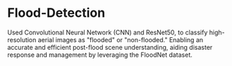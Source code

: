 # Flood-Detection
Used Convolutional Neural Network (CNN) and ResNet50, to classify high-resolution aerial images as "flooded" or "non-flooded." Enabling an accurate and efficient post-flood scene understanding, aiding disaster response and management by leveraging the FloodNet dataset.
